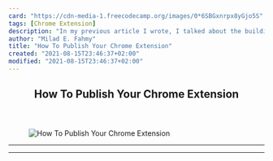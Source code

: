 ```yaml
---
card: "https://cdn-media-1.freecodecamp.org/images/0*6SBGxnrpx8yGjo5S"
tags: [Chrome Extension]
description: "In my previous article I wrote, I talked about the building b"
author: "Milad E. Fahmy"
title: "How To Publish Your Chrome Extension"
created: "2021-08-15T23:46:37+02:00"
modified: "2021-08-15T23:46:37+02:00"
---
```

<div class="site-wrapper">
<main id="site-main" class="site-main outer">
<div class="inner">
<article class="post-full post tag-chrome-extension tag-development tag-tech tag-coding tag-tutorial ">
<header class="post-full-header">
<h1 class="post-full-title">How To Publish Your Chrome Extension</h1>
</header>
<figure class="post-full-image">
<picture>
<source media="(max-width: 700px)" sizes="1px" srcset="data:image/gif;base64,R0lGODlhAQABAIAAAAAAAP///yH5BAEAAAAALAAAAAABAAEAAAIBRAA7 1w">
<source media="(min-width: 701px)" sizes="(max-width: 800px) 400px,
(max-width: 1170px) 700px,
1400px" srcset="https://cdn-media-1.freecodecamp.org/images/0*6SBGxnrpx8yGjo5S 300w,
https://cdn-media-1.freecodecamp.org/images/0*6SBGxnrpx8yGjo5S 600w,
https://cdn-media-1.freecodecamp.org/images/0*6SBGxnrpx8yGjo5S 1000w,
https://cdn-media-1.freecodecamp.org/images/0*6SBGxnrpx8yGjo5S 2000w">
<img onerror="this.style.display='none'" src="https://cdn-media-1.freecodecamp.org/images/0*6SBGxnrpx8yGjo5S" alt="How To Publish Your Chrome Extension">
</picture>
</figure>
<section class="post-full-content">
<div class="post-content">
</div>
<hr>
<hr>
</section>
</article>
</div>
</main>
</div>
<!-- Google Tag Manager (noscript) -->
<!-- End Google Tag Manager (noscript) -->
